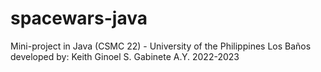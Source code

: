 # spacewars-java
Mini-project in Java (CSMC 22) - University of the Philippines Los Baños
 <br /> developed by: Keith Ginoel S. Gabinete
A.Y. 2022-2023
